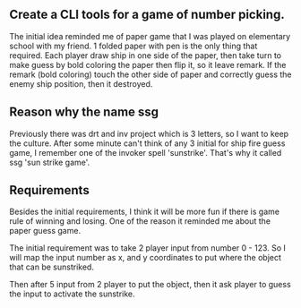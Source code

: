 ## Create a CLI tools for a game of number picking.

The initial idea reminded me of paper game that I was played on elementary school with my friend.
1 folded paper with pen is the only thing that required.
Each player draw ship in one side of the paper, then take turn to make guess by bold coloring the paper then flip it, so it leave remark.
If the remark (bold coloring) touch the other side of paper and correctly guess the enemy ship position, then it destroyed.

## Reason why the name ssg

Previously there was drt and inv project which is 3 letters, so I want to keep the culture.
After some minute can't think of any 3 initial for ship fire guess game, I remember one of the invoker spell 'sunstrike'.
That's why it called ssg 'sun strike game'.

## Requirements

Besides the initial requirements, I think it will be more fun if there is game rule of winning and losing.
One of the reason it reminded me about the paper guess game.

The initial requirement was to take 2 player input from number 0 - 123.
So I will map the input number as x, and y coordinates to put where the object that can be sunstriked.

Then after 5 input from 2 player to put the object, then it ask player to guess the input to activate the sunstrike.
